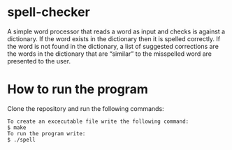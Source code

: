 # spell-checker

A simple word processor that reads a word as input and checks is against a dictionary. If the word exists in the dictionary then it is spelled correctly. 
If the word is not found in the dictionary, a list of suggested corrections are the words in the dictionary that are “similar” to the
misspelled word are presented to the user. 

# How to run the program 
Clone the repository and run the following commands: 
```
To create an excecutable file write the following command:  
$ make
To run the program write: 
$ ./spell
```

